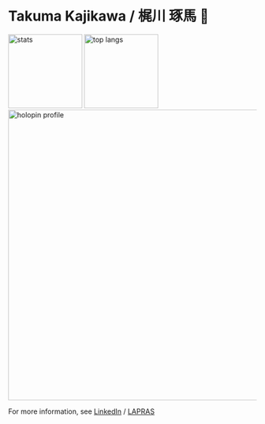 # Takuma Kajikawa / 梶川 琢馬 🦄 
<div align="left">
  <img alt="stats" height="150px" src="https://github-readme-stats.vercel.app/api?username=valbeat&count_private=true&show_icons=true&theme=gotham&hide_title=true&include_all_commits=true&hide_border=true&line_height=24&hide_rank=true" />
  <img alt="top langs" height="150px" src="https://github-readme-stats.vercel.app/api/top-langs/?username=valbeat&hide_title=true&theme=gotham&layout=compact&hide_border=true&langs_count=10&hide=html,css" />
</div>
<div>
  <a href="https://holopin.io/@valbeat"><img width="590px" alt="holopin profile" src="https://holopin.me/valbeat" /></a>  
</div>

For more information, see [LinkedIn](https://www.linkedin.com/in/takuma-kajikawa-bb2b4986) / [LAPRAS](https://lapras.com/public/GWMZACW)
